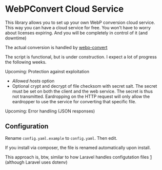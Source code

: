 # WebPConvert Cloud Service

This library allows you to set up your own WebP conversion cloud service.
This way you can have a cloud service for free. You won't have to worry about licenses expiring. And you will be completely in control of it (and downtime)

The actual conversion is handled by [webp-convert](https://github.com/rosell-dk/webp-convert/)


The script is functional, but is under construction. I expect a lot of progress the following weeks.

Upcoming: Protection against exploitation

- *Allowed hosts* option
- Optional crypt and decrypt of file checksom with secret salt. The secret must be set on both the client and the web service. The secret is thus not transmitted. Eardropping on the HTTP request will only allow the eardropper to use the service for converting that specific file.

Upcoming:
Error handling (JSON responses)


## Configuration

Rename `config.yaml.example` to `config.yaml`. Then edit.

If you install via composer, the file is renamed automatically upon install.

This approach is, btw, similar to how Laravel handles configutation files [1](https://laravel.com/docs/5.6/configuration) (although Laravel uses dotenv)

